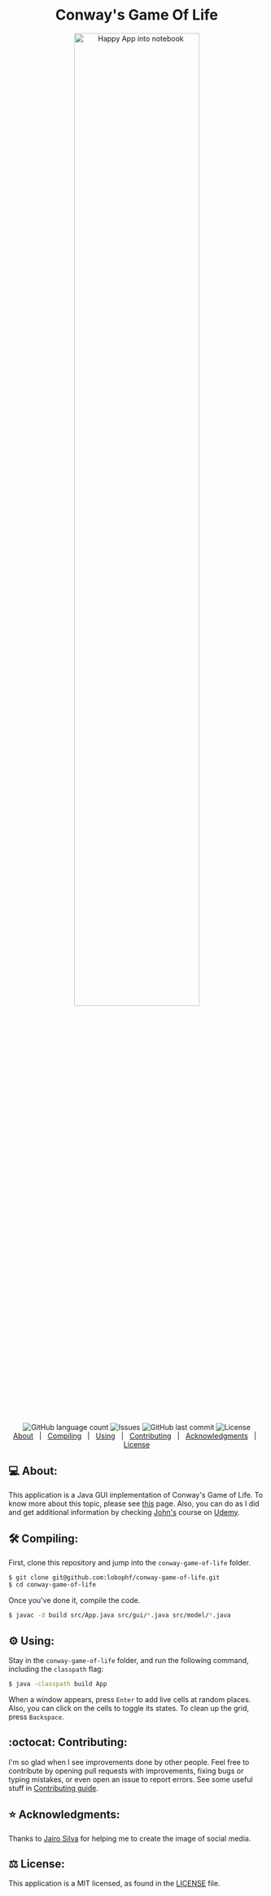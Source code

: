 <h1 align="center"> Conway's Game Of Life</h1>
<p align="center">
    <img alt="Happy App into notebook" src="https://dl.dropboxusercontent.com/s/oxe1wjsjb2zloh5/gameOfLife.png?dl=0" width="70%">
    <br>
    <img alt="GitHub language count" src="https://img.shields.io/github/languages/count/lobophf/conway-game-of-life">
    <img alt="Issues" src="https://img.shields.io/github/issues/lobophf/conway-game-of-life.svg">
    <img alt="GitHub last commit" src="https://img.shields.io/github/last-commit/lobophf/conway-game-of-life">
    <img alt="License" src="https://img.shields.io/badge/license-MIT-brightgreen"> 
    <br>
    <a href="#computer-about">About</a>&nbsp;&nbsp;&nbsp;|&nbsp;&nbsp;
    <a href="#hammer_and_wrench-compiling">Compiling</a>&nbsp;&nbsp;&nbsp;|&nbsp;&nbsp;
    <a href="#gear-using">Using</a>&nbsp;&nbsp;&nbsp;|&nbsp;&nbsp;
    <a href="#octocat-contributing">Contributing</a>&nbsp;&nbsp;&nbsp;|&nbsp;&nbsp;
    <a href="#star-acknowledgments">Acknowledgments</a>&nbsp;&nbsp;&nbsp;|&nbsp;&nbsp;
    <a href="#balance_scale-license">License</a>	
</p>

## :computer: About:
This application is a Java GUI implementation of Conway's Game of Life. To know more about this topic, please see [this](https://en.wikipedia.org/wiki/Conway%27s_Game_of_Life) page. Also, you can do as I did and get additional information by checking [John's](https://twitter.com/caveofjohn?lang=en) course on [Udemy](https://www.udemy.com/course/java-11-complete-beginners/).

## :hammer_and_wrench: Compiling:
First, clone this repository and jump into the `conway-game-of-life` folder.

```sh
$ git clone git@github.com:lobophf/conway-game-of-life.git 
$ cd conway-game-of-life
```
Once you've done it, compile the code.
```sh
$ javac -d build src/App.java src/gui/*.java src/model/*.java 
```
## :gear: Using:
Stay in the `conway-game-of-life` folder, and run the following command, including the `classpath` flag:

```sh
$ java -classpath build App
```
When a window appears, press `Enter` to add live cells at random places. Also, you can click on the cells to toggle its states. To clean up the grid, press `Backspace`.

## :octocat: Contributing:
I'm so glad when I see improvements done by other people. Feel free to contribute by opening pull requests with improvements, fixing bugs or typing mistakes, or even open an issue to report errors. See some useful stuff in [Contributing guide](./CONTRIBUTING.md).

## :star: Acknowledgments:
Thanks to [Jairo Silva](https://github.com/jairosilva2005) for helping me to create the image of social media. 

## :balance_scale: License:
This application is a MIT licensed, as found in the [LICENSE](./LICENSE) file.
